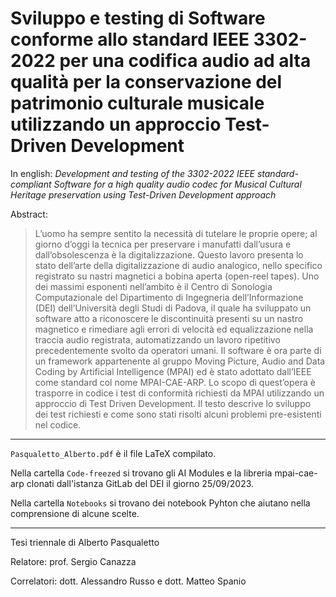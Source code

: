 # Sviluppo e testing di Software conforme allo standard IEEE 3302-2022 per una codifica audio ad alta qualità per la conservazione del patrimonio culturale musicale utilizzando un approccio Test-Driven Development
In english: _Development and testing of the 3302-2022 IEEE standard-compliant Software for a high quality audio codec for Musical Cultural Heritage preservation using Test-Driven Development approach_

Abstract:
> L’uomo ha sempre sentito la necessità di tutelare le proprie opere; al giorno d’oggi la tecnica per preservare i manufatti dall’usura e dall’obsolescenza è la digitalizzazione. Questo lavoro presenta lo stato dell’arte della digitalizzazione di audio analogico, nello specifico registrato su nastri magnetici a bobina aperta (open-reel tapes). Uno dei massimi esponenti nell’ambito è il Centro di Sonologia Computazionale del Dipartimento di Ingegneria dell’Informazione (DEI) dell’Università degli Studi di Padova, il quale ha sviluppato un software atto a riconoscere le discontinuità presenti su un nastro magnetico e rimediare agli errori di velocità ed equalizzazione nella traccia audio registrata, automatizzando un lavoro ripetitivo precedentemente svolto da operatori umani. Il software è ora parte di un framework appartenente al gruppo Moving Picture, Audio and Data Coding by Artificial Intelligence (MPAI) ed è stato adottato dall’IEEE come standard col nome MPAI-CAE-ARP. Lo scopo di quest’opera è trasporre in codice i test di conformità richiesti da MPAI utilizzando un approccio di Test Driven Development. Il testo descrive lo sviluppo dei test richiesti e come sono stati risolti alcuni problemi pre-esistenti nel codice. ​

---

`Pasqualetto_Alberto.pdf` è il file LaTeX compilato.

Nella cartella `Code-freezed` si trovano gli AI Modules e la libreria mpai-cae-arp clonati dall'istanza GitLab del DEI il giorno 25/09/2023.

Nella cartella `Notebooks` si trovano dei notebook Pyhton che aiutano nella comprensione di alcune scelte.

---
Tesi triennale di Alberto Pasqualetto

Relatore: prof. Sergio Canazza

Correlatori: dott. Alessandro Russo e dott. Matteo Spanio
